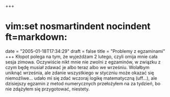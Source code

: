 +++
# vim:set nosmartindent nocindent ft=markdown:
date = "2005-01-18T17:34:29"
draft = false
title = "Problemy z egzaminami"
+++
Kłopot polega na tym, że wyjeżdżam 2 lutego, czyli omija mnie cała sesja
zimowa. Oczywiście nikt mnie nie zwolni z egzaminów, w związku z czym będę
musiał zdawać je albo teraz albo we wrześniu. Wolałbym uniknąć września, ale
zdanie wszystkiego w styczniu może okazać się niemożliwe... udało mi się zdać
wczoraj logikę matematyczną (uff...), ale dzisiejszy egzamin z metod
numerycznych przełożyłem na za tydzień, bo nie zdążyłem się przygotować,
niestety.

